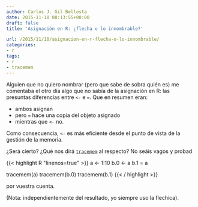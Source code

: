 ```yaml
---
author: Carlos J. Gil Bellosta
date: 2015-11-10 08:13:55+00:00
draft: false
title: 'Asignación en R: ¿flecha o lo innombrable?'

url: /2015/11/10/asignacion-en-r-flecha-o-lo-innombrable/
categories:
- r
tags:
- r
- tracemem
---
```


Alguien que no quiero nombrar (pero que sabe de sobra quién es) me comentaba el otro día algo que no sabía de la asignación en R: las presuntas diferencias entre `<-` e `=`. Que en resumen eran:

* ambos asignan
* pero `=` hace una copia del objeto asignado
* mientras que `<-` no.

Como consecuencia, `<-` es más eficiente desde el punto de vista de la gestión de la memoria.

¿Será cierto? ¿Qué nos dirá [`tracemem`](http://www.datanalytics.com/2011/10/03/gestion-avanzada-de-memoria-en-r-tracemem/) al respecto? No seáis vagos y probad

{{< highlight R "linenos=true" >}}
a <- 1:10
b.0 <- a
b.1 = a

tracemem(a)
tracemem(b.0)
tracemem(b.1)
{{< / highlight >}}


por vuestra cuenta.

(Nota: independientemente del resultado, yo siempre uso la flechica).





